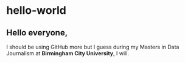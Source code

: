 # hello-world

## Hello everyone,

I should be using GitHub more but I guess during my Masters in Data Journalism at **Birmingham City University**, I will.
